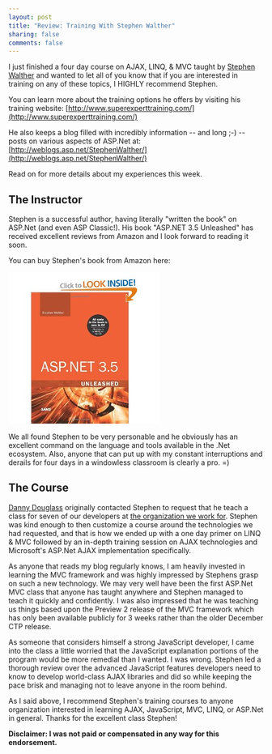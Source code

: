 ```yaml
--- 
layout: post
title: "Review: Training With Stephen Walther"
sharing: false
comments: false
---
```


I just finished a four day course on AJAX, LINQ, & MVC taught by [Stephen Walther](http://www.superexpert.com/) and wanted to let all of you know that if you are interested in training on any of these topics, I HIGHLY recommend Stephen.

You can learn more about the training options he offers by visiting his training website:
[http://www.superexperttraining.com/](http://www.superexperttraining.com/)

He also keeps a blog filled with incredibly information -- and long ;-) -- posts on various aspects of ASP.Net at:
[http://weblogs.asp.net/StephenWalther/](http://weblogs.asp.net/StephenWalther/)

Read on for more details about my experiences this week.

## The Instructor
Stephen is a successful author, having literally "written the book" on ASP.Net (and even ASP Classic!). His book "ASP.NET 3.5 Unleashed" has received excellent reviews from Amazon and I look forward to reading it soon.

You can buy Stephen's book from Amazon here:

[![IMAGE](/custom/files/old/AspNet35UnleashedCover.jpeg)](http://www.amazon.com/gp/product/0672330113)

We all found Stephen to be very personable and he obviously has an excellent command on the language and tools available in the .Net ecosystem. Also, anyone that can put up with my constant interruptions and derails for four days in a windowless classroom is clearly a pro. =)

## The Course

[Danny Douglass](http://www.dannydouglass.com/) originally contacted Stephen to request that he teach a class for seven of our developers at [the organization we work for](http://www.nreca.coop/). Stephen was kind enough to then customize a course around the technologies we had requested, and that is how we ended up with a one day primer on LINQ & MVC followed by an in-depth training session on AJAX technologies and Microsoft's ASP.Net AJAX implementation specifically.

As anyone that reads my blog regularly knows, I am heavily invested in learning the MVC framework and was highly impressed by Stephens grasp on such a new technology. We may very well have been the first ASP.Net MVC class that anyone has taught anywhere and Stephen managed to teach it quickly and confidently. I was also impressed that he was teaching us things based upon the Preview 2 release of the MVC framework which has only been available publicly for 3 weeks rather than the older December CTP release.

As someone that considers himself a strong JavaScript developer, I came into the class a little worried that the JavaScript explanation portions of the program would be more remedial than I wanted. I was wrong. Stephen led a thorough review over the advanced JavaScript features developers need to know to develop world-class AJAX libraries and did so while keeping the pace brisk and managing not to leave anyone in the room behind.

As I said above, I recommend Stephen's training courses to anyone organization interested in learning AJAX, JavaScript, MVC, LINQ, or ASP.Net in general. Thanks for the excellent class Stephen!

**Disclaimer: I was not paid or compensated in any way for this endorsement.**